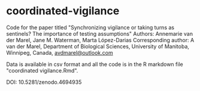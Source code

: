 # coordinated-vigilance

Code for the paper titled "Synchronizing vigilance or taking turns as sentinels? The importance of testing assumptions" 
Authors: Annemarie van der Marel, Jane M. Waterman, Marta López-Darias
Corresponding author: A van der Marel, Department of Biological Sciences, University of Manitoba, Winnipeg, Canada, avdmarel@outlook.com

Data is available in csv format and all the code is in the R markdown file "coordinated vigilance.Rmd". 

DOI: 10.5281/zenodo.4694935
